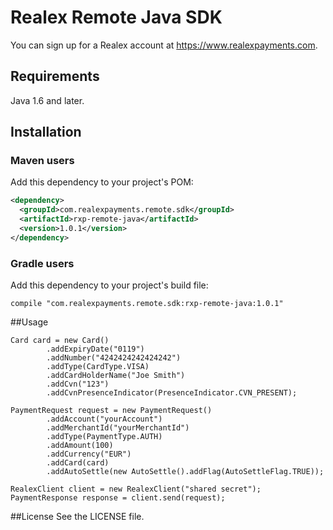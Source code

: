 # Realex Remote Java SDK
You can sign up for a Realex account at https://www.realexpayments.com.
## Requirements
Java 1.6 and later.
## Installation
### Maven users
Add this dependency to your project's POM:
```xml
<dependency>
  <groupId>com.realexpayments.remote.sdk</groupId>
  <artifactId>rxp-remote-java</artifactId>
  <version>1.0.1</version>
</dependency>
```

### Gradle users
Add this dependency to your project's build file:
```
compile "com.realexpayments.remote.sdk:rxp-remote-java:1.0.1"
```
##Usage
```
Card card = new Card()
		.addExpiryDate("0119")
		.addNumber("4242424242424242")
		.addType(CardType.VISA)
		.addCardHolderName("Joe Smith")
		.addCvn("123")
		.addCvnPresenceIndicator(PresenceIndicator.CVN_PRESENT);

PaymentRequest request = new PaymentRequest()
		.addAccount("yourAccount")
		.addMerchantId("yourMerchantId")
		.addType(PaymentType.AUTH)
		.addAmount(100)
		.addCurrency("EUR")
		.addCard(card)
		.addAutoSettle(new AutoSettle().addFlag(AutoSettleFlag.TRUE));

RealexClient client = new RealexClient("shared secret");
PaymentResponse response = client.send(request);
```
##License
See the LICENSE file.
